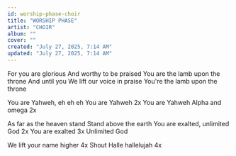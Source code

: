 ```yaml
---
id: worship-phase-choir
title: "WORSHIP PHASE"
artist: "CHOIR"
album: ""
cover: ""
created: "July 27, 2025, 7:14 AM"
updated: "July 27, 2025, 7:14 AM"
---
```


For you are glorious 
And worthy to be praised
You are the lamb upon the throne 
And until you
We lift our voice in praise 
You're the lamb upon the throne 

You are Yahweh, eh eh eh
You are Yahweh 2x
You are Yahweh 
Alpha and omega 2x

As far as the heaven stand
Stand above the earth
You are exalted, unlimited God 2x
You are exalted 3x
Unlimited God 

We lift your name higher 4x
Shout Halle hallelujah 4x

